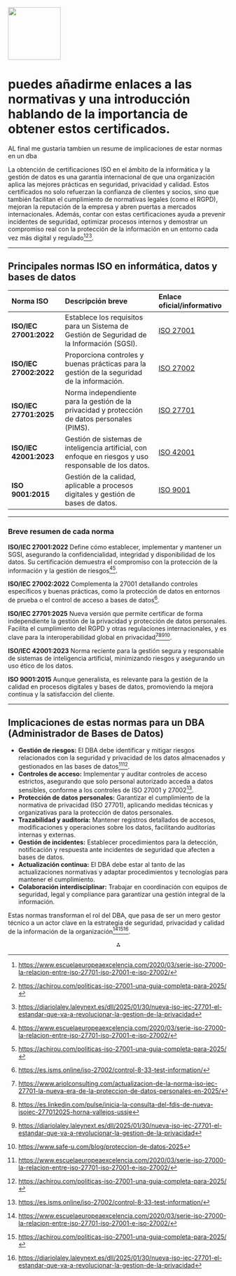 <img src="https://r2cdn.perplexity.ai/pplx-full-logo-primary-dark%402x.png" class="logo" width="120"/>

# puedes añadirme enlaces a las normativas y una introducción hablando de la importancia de obtener estos certificados.

AL final me gustaria tambien un resume de implicaciones de estar normas en un dba

La obtención de certificaciones ISO en el ámbito de la informática y la gestión de datos es una garantía internacional de que una organización aplica las mejores prácticas en seguridad, privacidad y calidad. Estos certificados no solo refuerzan la confianza de clientes y socios, sino que también facilitan el cumplimiento de normativas legales (como el RGPD), mejoran la reputación de la empresa y abren puertas a mercados internacionales. Además, contar con estas certificaciones ayuda a prevenir incidentes de seguridad, optimizar procesos internos y demostrar un compromiso real con la protección de la información en un entorno cada vez más digital y regulado[^6][^8][^4].

---

## Principales normas ISO en informática, datos y bases de datos

| Norma ISO | Descripción breve | Enlace oficial/informativo |
| :-- | :-- | :-- |
| **ISO/IEC 27001:2022** | Establece los requisitos para un Sistema de Gestión de Seguridad de la Información (SGSI). | [ISO 27001](https://www.iso.org/standard/82875.html) |
| **ISO/IEC 27002:2022** | Proporciona controles y buenas prácticas para la gestión de la seguridad de la información. | [ISO 27002](https://www.iso.org/standard/75652.html) |
| **ISO/IEC 27701:2025** | Norma independiente para la gestión de la privacidad y protección de datos personales (PIMS). | [ISO 27701](https://www.iso.org/standard/71670.html) |
| **ISO/IEC 42001:2023** | Gestión de sistemas de inteligencia artificial, con enfoque en riesgos y uso responsable de los datos. | [ISO 42001](https://www.iso.org/standard/81229.html) |
| **ISO 9001:2015** | Gestión de la calidad, aplicable a procesos digitales y gestión de bases de datos. | [ISO 9001](https://www.iso.org/standard/62085.html) |


---

### Breve resumen de cada norma

**ISO/IEC 27001:2022**
Define cómo establecer, implementar y mantener un SGSI, asegurando la confidencialidad, integridad y disponibilidad de los datos. Su certificación demuestra el compromiso con la protección de la información y la gestión de riesgos[^6][^8].

**ISO/IEC 27002:2022**
Complementa la 27001 detallando controles específicos y buenas prácticas, como la protección de datos en entornos de prueba o el control de acceso a bases de datos[^7].

**ISO/IEC 27701:2025**
Nueva versión que permite certificar de forma independiente la gestión de la privacidad y protección de datos personales. Facilita el cumplimiento del RGPD y otras regulaciones internacionales, y es clave para la interoperabilidad global en privacidad[^1][^3][^4][^5].

**ISO/IEC 42001:2023**
Norma reciente para la gestión segura y responsable de sistemas de inteligencia artificial, minimizando riesgos y asegurando un uso ético de los datos.

**ISO 9001:2015**
Aunque generalista, es relevante para la gestión de la calidad en procesos digitales y bases de datos, promoviendo la mejora continua y la satisfacción del cliente.

---

## Implicaciones de estas normas para un DBA (Administrador de Bases de Datos)

- **Gestión de riesgos:** El DBA debe identificar y mitigar riesgos relacionados con la seguridad y privacidad de los datos almacenados y gestionados en las bases de datos[^6][^8].
- **Controles de acceso:** Implementar y auditar controles de acceso estrictos, asegurando que solo personal autorizado acceda a datos sensibles, conforme a los controles de ISO 27001 y 27002[^7].
- **Protección de datos personales:** Garantizar el cumplimiento de la normativa de privacidad (ISO 27701), aplicando medidas técnicas y organizativas para la protección de datos personales.
- **Trazabilidad y auditoría:** Mantener registros detallados de accesos, modificaciones y operaciones sobre los datos, facilitando auditorías internas y externas.
- **Gestión de incidentes:** Establecer procedimientos para la detección, notificación y respuesta ante incidentes de seguridad que afecten a bases de datos.
- **Actualización continua:** El DBA debe estar al tanto de las actualizaciones normativas y adaptar procedimientos y tecnologías para mantener el cumplimiento.
- **Colaboración interdisciplinar:** Trabajar en coordinación con equipos de seguridad, legal y compliance para garantizar una gestión integral de la información.

Estas normas transforman el rol del DBA, que pasa de ser un mero gestor técnico a un actor clave en la estrategia de seguridad, privacidad y calidad de la información de la organización[^6][^8][^4].

<div style="text-align: center">⁂</div>

[^1]: https://www.ariolconsulting.com/actualizacion-de-la-norma-iso-iec-27701-la-nueva-era-de-la-proteccion-de-datos-personales-en-2025/

[^2]: https://es.isms.online/iso-27701/

[^3]: https://es.linkedin.com/pulse/inicia-la-consulta-del-fdis-de-nueva-isoiec-277012025-horna-vallejos-ussje

[^4]: https://diariolaley.laleynext.es/dll/2025/01/30/nueva-iso-iec-27701-el-estandar-que-va-a-revolucionar-la-gestion-de-la-privacidad

[^5]: https://www.safe-u.com/blog/proteccion-de-datos-2025

[^6]: https://www.escuelaeuropeaexcelencia.com/2020/03/serie-iso-27000-la-relacion-entre-iso-27701-iso-27001-e-iso-27002/

[^7]: https://es.isms.online/iso-27002/control-8-33-test-information/

[^8]: https://achirou.com/politicas-iso-27001-una-guia-completa-para-2025/

